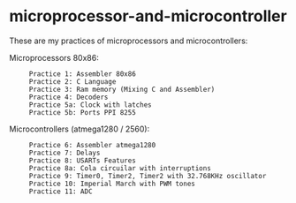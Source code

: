 # microprocessor-and-microcontroller
 These are my practices of microprocessors and microcontrollers:  
 
Microprocessors 80x86: 
         
         Practice 1: Assembler 80x86 
         Practice 2: C Language 
         Practice 3: Ram memory (Mixing C and Assembler) 
         Practice 4: Decoders 
         Practice 5a: Clock with latches 
         Practice 5b: Ports PPI 8255  
        
 Microcontrollers (atmega1280 / 2560):  
         
         Practice 6: Assembler atmega1280 
         Practice 7: Delays 
         Practice 8: USARTs Features 
         Practice 8a: Cola circuilar with interruptions 
         Practice 9: Timer0, Timer2, Timer2 with 32.768KHz oscillator 
         Practice 10: Imperial March with PWM tones 
         Practice 11: ADC
